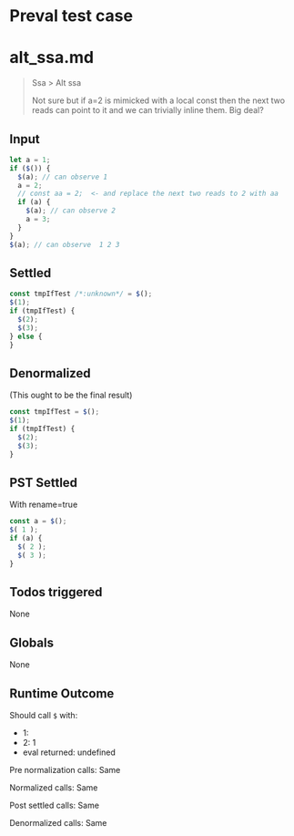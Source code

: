 # Preval test case

# alt_ssa.md

> Ssa > Alt ssa
>
> Not sure but if a=2 is mimicked with a local const then the next 
> two reads can point to it and we can trivially inline them. Big deal?

## Input

`````js filename=intro
let a = 1;
if ($()) {
  $(a); // can observe 1
  a = 2;
  // const aa = 2;  <- and replace the next two reads to 2 with aa 
  if (a) {
    $(a); // can observe 2
    a = 3;
  }
}
$(a); // can observe  1 2 3
`````


## Settled


`````js filename=intro
const tmpIfTest /*:unknown*/ = $();
$(1);
if (tmpIfTest) {
  $(2);
  $(3);
} else {
}
`````


## Denormalized
(This ought to be the final result)

`````js filename=intro
const tmpIfTest = $();
$(1);
if (tmpIfTest) {
  $(2);
  $(3);
}
`````


## PST Settled
With rename=true

`````js filename=intro
const a = $();
$( 1 );
if (a) {
  $( 2 );
  $( 3 );
}
`````


## Todos triggered


None


## Globals


None


## Runtime Outcome


Should call `$` with:
 - 1: 
 - 2: 1
 - eval returned: undefined

Pre normalization calls: Same

Normalized calls: Same

Post settled calls: Same

Denormalized calls: Same
